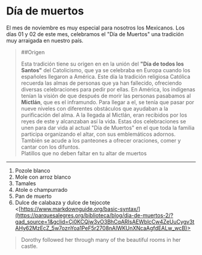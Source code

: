 # Día de muertos
El mes de noviembre es muy especial para nosotros los Mexicanos. Los días 01 y 02 de este mes, celebramos el "Día de Muertos" una tradición muy arraigada en nuestro país. 

>##Origen 
>
>Esta tradición tiene su origen en en la unión del **"Día de todos los Santos"** del Catolicismo, que ya se celebraba en Europa cuando los españoles llegaron a América. Este día la tradición religiosa Católica recuerda las almas de personas que ya han fallecido, ofreciendo diversas celebraciones para pedir por ellas. En América, los indígenas tenían la visión de que después de morir las personas pasabamos al **Mictlán**, que es el inframundo. Para llegar a el, se tenía que pasar por nueve niveles con diferentes obstáculos que ayudaban a la purificación del alma. A la llegada al Mictlán, eran recibidos por los reyes de este y alcanzaban así la vida.   Estas dos celebraciones se unen para dar vida al actual "Día de Muertos" en el que toda la familia participa organizando el altar, con sus emblemáticos adornos. También se acude a los panteones a ofrecer oraciones, comer y cantar con los difuntos.  
Platillos que no deben faltar en tu altar de muertos
----------------------------------------------------
1. Pozole blanco
2. Mole con arroz blanco
3. Tamales
4. Atole o champurrado
5. Pan de muerto
6. Dulce de calabaza y dulce de tejocote
<[https://www.markdownguide.org/basic-syntax/](https://parquesalegres.org/biblioteca/blog/dia-de-muertos-2/?gad_source=1&gclid=Cj0KCQjw3vO3BhCqARIsAEWblcCw4ZeUuCygv3tAHy62MzEcZ_5w7oznYoa1PeF5r2708nAlWKUnXNcaAgfdEALw_wcB)>
> Dorothy followed her through many of the beautiful rooms in her castle.
> 
